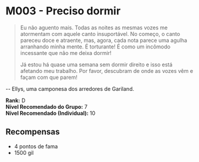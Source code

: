# M003 - Preciso dormir

>Eu não aguento mais. Todas as noites as mesmas vozes me atormentam com aquele canto insuportável. No começo, o canto pareceu doce e atraente, mas, agora, cada nota parece uma agulha arranhando minha mente. É torturante! É como um incômodo incessante que não me deixa dormir!
>
>Já estou há quase uma semana sem dormir direito e isso está afetando meu trabalho. Por favor, descubram de onde as vozes vêm e façam com que parem!

-- Ellys, uma camponesa dos arredores de Gariland.

**Rank:** D  
**Nível Recomendado do Grupo:** 7  
**Nível Recomendado (Individual):** 10  

## Recompensas

* 4 pontos de fama
* 1500 gil